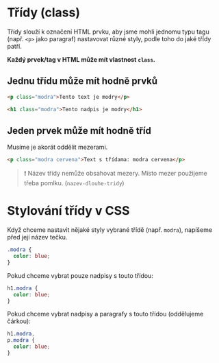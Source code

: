 
# Třídy (class)
Třídy slouží k označení HTML prvku, aby jsme mohli jednomu typu tagu (např. `<p>` jako paragraf) nastavovat různé styly, podle toho do jaké třídy patří.

**Každý prvek/tag v HTML může mít vlastnost `class`.**

## Jednu třídu může mít hodně prvků

```html
<p class="modra">Tento text je modry</p>

<h1 class="modra">Tento nadpis je modry</h1>
```

## Jeden prvek může mít hodně tříd
Musíme je akorát oddělit mezerami.
```html
<p class="modra cervena">Text s třídama: modra cervena</p>
```

> ❗️ Název třídy nemůže obsahovat mezery. Místo mezer použijeme třeba pomlku. (`nazev-dlouhe-tridy`)


# Stylování třídy v CSS
Když chceme nastavit nějaké styly vybrané třídě (např. `modra`), napíšeme před její název tečku.

```css
.modra {
  color: blue;
}
```

Pokud chceme vybrat pouze nadpisy s touto třídou:
```css
h1.modra {
  color: blue;
}
```

Pokud chceme vybrat nadpisy a paragrafy s touto třídou (oddělujeme čárkou):
```css
h1.modra,
p.modra {
  color: blue;
}
```